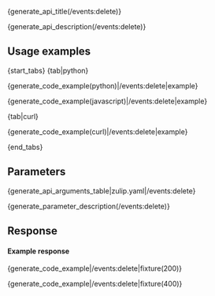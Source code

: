 {generate_api_title(/events:delete)}

{generate_api_description(/events:delete)}

## Usage examples

{start_tabs}
{tab|python}

{generate_code_example(python)|/events:delete|example}

{generate_code_example(javascript)|/events:delete|example}

{tab|curl}

{generate_code_example(curl)|/events:delete|example}

{end_tabs}

## Parameters

{generate_api_arguments_table|zulip.yaml|/events:delete}

{generate_parameter_description(/events:delete)}

## Response

#### Example response

{generate_code_example|/events:delete|fixture(200)}

{generate_code_example|/events:delete|fixture(400)}
